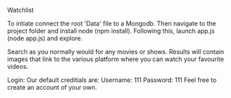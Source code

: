 Watchlist

To intiate connect the root 'Data' file to a Mongodb.
Then navigate to the project folder and install node (npm install).
Following this, launch app.js (node app.js) and explore.

Search as you normally would for any movies or shows. Results will contain images that link to the various platform where you can watch your favourite videos.

Login:
Our default creditials are:
Username: 111
Password: 111
Feel free to create an account of your own.
